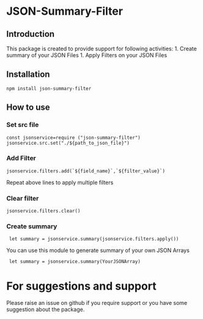 # JSON-Summary-Filter
## Introduction
This package is created to provide support for following activities:
    1. Create summary of your JSON Files
    1. Apply Filters on your JSON Files

## Installation

``` npm install json-summary-filter ```

## How to use
### Set src file

```const jsonservice=require ("json-summary-filter")```
```jsonservice.src.set("./${path_to_json_file}")```

### Add Filter 
```jsonservice.filters.add(`${field_name}`,`${filter_value}`)```

Repeat above lines to apply multiple filters

### Clear filter
```jsonservice.filters.clear()```

### Create summary
``` let summary = jsonservice.summary(jsonservice.filters.apply())```

You can use this module to generate summary of your own JSON Arrays

``` let summary = jsonservice.summary(YourJSONArray)```

# For suggestions and support 

Please raise an issue on github if you require support or you have some suggestion about the package.